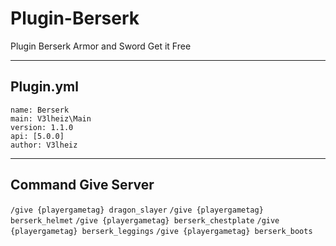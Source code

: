 # Plugin-Berserk
Plugin Berserk Armor and Sword Get it Free

---
## Plugin.yml
```
name: Berserk
main: V3lheiz\Main
version: 1.1.0
api: [5.0.0]
author: V3lheiz
```
---
## Command Give Server
``` /give {playergametag} dragon_slayer ```
``` /give {playergametag} berserk_helmet ```
``` /give {playergametag} berserk_chestplate ```
``` /give {playergametag} berserk_leggings ```
``` /give {playergametag} berserk_boots ```
